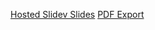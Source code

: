 [Hosted Slidev Slides](yalgie-expo-mc.netlify.app)
[PDF Export](https://firebasestorage.googleapis.com/v0/b/yalgie-expo-mc.appspot.com/o/slides-export.pdf?alt=media&token=a3d5ca95-59c5-44ac-8627-24bad5289121)